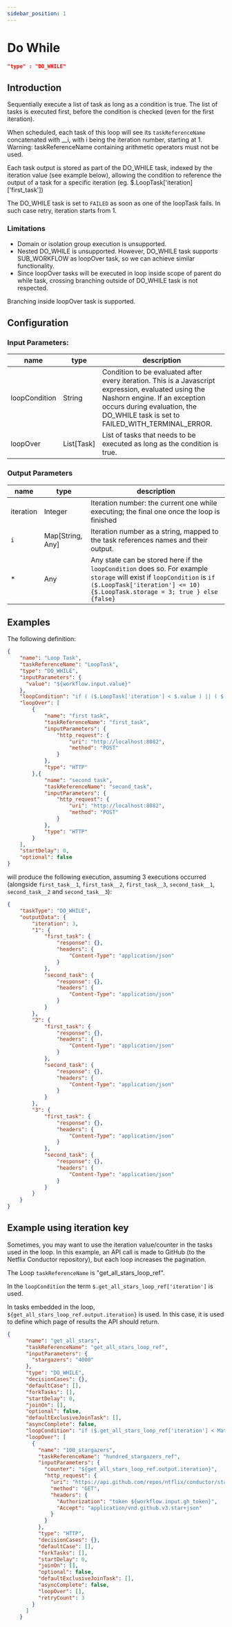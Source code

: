 ```yaml
---
sidebar_position: 1
---
```


# Do While
```json
"type" : "DO_WHILE"
```
## Introduction
Sequentially execute a list of task as long as a condition is true. 
The list of tasks is executed first, before the condition is checked (even for the first iteration).

When scheduled, each task of this loop will see its `taskReferenceName` concatenated with __i, with i being the iteration number, starting at 1. Warning: taskReferenceName containing arithmetic operators must not be used.

Each task output is stored as part of the DO_WHILE task, indexed by the iteration value (see example below), allowing the condition to reference the output of a task for a specific iteration (eg. $.LoopTask['iteration]['first_task'])

The DO_WHILE task is set to `FAILED` as soon as one of the loopTask fails. In such case retry, iteration starts from 1.

### Limitations 
- Domain or isolation group execution is unsupported.
- Nested DO_WHILE is unsupported. However, DO_WHILE task supports SUB_WORKFLOW as loopOver task, so we can achieve similar functionality.
- Since loopOver tasks will be executed in loop inside scope of parent do while task, crossing branching outside of DO_WHILE task is not respected. 

Branching inside loopOver task is supported.



## Configuration

### Input Parameters:

|name|type|description|
|---|---|---|
|loopCondition|String|Condition to be evaluated after every iteration. This is a Javascript expression, evaluated using the Nashorn engine. If an exception occurs during evaluation, the DO_WHILE task is set to FAILED_WITH_TERMINAL_ERROR.|
|loopOver|List[Task]|List of tasks that needs to be executed as long as the condition is true.|

### Output Parameters

|name|type|description|
|---|---|---|
|iteration|Integer|Iteration number: the current one while executing; the final one once the loop is finished|
|`i`|Map[String, Any]|Iteration number as a string, mapped to the task references names and their output.|
|*|Any|Any state can be stored here if the `loopCondition` does so. For example `storage` will exist if `loopCondition` is `if ($.LoopTask['iteration'] <= 10) {$.LoopTask.storage = 3; true } else {false}`|

## Examples

The following definition:
```json
{
    "name": "Loop Task",
    "taskReferenceName": "LoopTask",
    "type": "DO_WHILE",
    "inputParameters": {
      "value": "${workflow.input.value}"
    },
    "loopCondition": "if ( ($.LoopTask['iteration'] < $.value ) || ( $.first_task['response']['body'] > 10)) { false; } else { true; }",
    "loopOver": [
        {
            "name": "first task",
            "taskReferenceName": "first_task",
            "inputParameters": {
                "http_request": {
                    "uri": "http://localhost:8082",
                    "method": "POST"
                }
            },
            "type": "HTTP"
        },{
            "name": "second task",
            "taskReferenceName": "second_task",
            "inputParameters": {
                "http_request": {
                    "uri": "http://localhost:8082",
                    "method": "POST"
                }
            },
            "type": "HTTP"
        }
    ],
    "startDelay": 0,
    "optional": false
}
```

will produce the following execution, assuming 3 executions occurred (alongside `first_task__1`, `first_task__2`, `first_task__3`,
`second_task__1`, `second_task__2` and `second_task__3`):

```json
{
    "taskType": "DO_WHILE",
    "outputData": {
        "iteration": 3,
        "1": {
            "first_task": {
                "response": {},
                "headers": {
                    "Content-Type": "application/json"
                }
            },
            "second_task": {
                "response": {},
                "headers": {
                    "Content-Type": "application/json"
                }
            }
        },
        "2": {
            "first_task": {
                "response": {},
                "headers": {
                    "Content-Type": "application/json"
                }
            },
            "second_task": {
                "response": {},
                "headers": {
                    "Content-Type": "application/json"
                }
            }
        },
        "3": {
            "first_task": {
                "response": {},
                "headers": {
                    "Content-Type": "application/json"
                }
            },
            "second_task": {
                "response": {},
                "headers": {
                    "Content-Type": "application/json"
                }
            }
        }
    }
}
```

## Example using iteration key

Sometimes, you may want to use the iteration value/counter in the tasks used in the loop.  In this example, an API call is made to GitHub (to the Netflix Conductor repository), but each loop increases the pagination.

The Loop ```taskReferenceName``` is "get_all_stars_loop_ref".

In the ```loopCondition``` the term ```$.get_all_stars_loop_ref['iteration']``` is used.

In tasks embedded in the loop, ```${get_all_stars_loop_ref.output.iteration}``` is used.  In this case, it is used to define which page of results the API should return.

```json
{
      "name": "get_all_stars",
      "taskReferenceName": "get_all_stars_loop_ref",
      "inputParameters": {
        "stargazers": "4000"
      },
      "type": "DO_WHILE",
      "decisionCases": {},
      "defaultCase": [],
      "forkTasks": [],
      "startDelay": 0,
      "joinOn": [],
      "optional": false,
      "defaultExclusiveJoinTask": [],
      "asyncComplete": false,
      "loopCondition": "if ($.get_all_stars_loop_ref['iteration'] < Math.ceil($.stargazers/100)) { true; } else { false; }",
      "loopOver": [
        {
          "name": "100_stargazers",
          "taskReferenceName": "hundred_stargazers_ref",
          "inputParameters": {
            "counter": "${get_all_stars_loop_ref.output.iteration}",
            "http_request": {
              "uri": "https://api.github.com/repos/ntflix/conductor/stargazers?page=${get_all_stars_loop_ref.output.iteration}&per_page=100",
              "method": "GET",
              "headers": {
                "Authorization": "token ${workflow.input.gh_token}",
                "Accept": "application/vnd.github.v3.star+json"
              }
            }
          },
          "type": "HTTP",
          "decisionCases": {},
          "defaultCase": [],
          "forkTasks": [],
          "startDelay": 0,
          "joinOn": [],
          "optional": false,
          "defaultExclusiveJoinTask": [],
          "asyncComplete": false,
          "loopOver": [],
          "retryCount": 3
        }
      ]
    }

```

